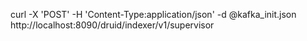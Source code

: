 

curl -X 'POST' -H 'Content-Type:application/json' -d @kafka_init.json  http://localhost:8090/druid/indexer/v1/supervisor